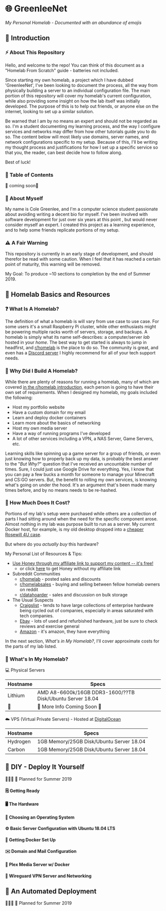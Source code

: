 # :globe_with_meridians: **GreenleeNet**

*My Personal Homelab - Documented with an abundance of emojis*

## :wave: Introduction

### :zap: About This Repository

Hello, and welcome to the repo! You can think of this document as a "Homelab From Scratch" guide - batteries not included.

Since starting my own homelab, a project which I have dubbed 'GreenleeNet', I've been looking to document the process, all the way from physically building a server to an individual configuration file. The main portion of this repository will cover my homelab's current configuration, while also providing some insight on how the lab itself was initially developed. The purpose of this is to help out friends, or anyone else on the internet, looking to set up a similar solution.

Be warned that I am by no means an expert and should not be regarded as so. I'm a student documenting my learning process, and the way I configure services and networks may differ from how other tutorials guide you to do so. The content below will most likely use domains, server names, and network configurations specific to my setup. Because of this, I'll be writing my thought process and justifications for how I set up a specific service so that you, the reader, can best decide how to follow along.

Best of luck!

### :book: Table of Contents

 :construction: coming soon:construction:

### :boy: About Myself

My name is Cole Greenlee, and I'm a computer science student passionate about avoiding writing a decent bio for myself. I've been involved with software development for just over six years at this point , but would never consider myself an expert. I created this project as a learning experience, and to help some friends replicate portions of my setup.

### :warning: A Fair Warning

This repository is currently in an early stage of development, and should therefor be read with some caution. When I feel that it has reached a certain point of maturity, this warning will be removed.

My Goal: To produce ~10 sections to completion by the end of Summer 2019. 



## :file_folder: Homelab Basics and Resources

### :question: What Is A Homelab?

The definition of what a homelab is will vary from use case to use case. For some users it's a small Raspberry Pi cluster, while other enthusiasts might be powering multiple racks worth of servers, storage, and backups. A homelab is simply what its name self-describes: a computer/server *lab*  hosted in your *home*. The best way to get started is always to jump in headfirst, and [r/homelab](https://www.reddit.com/r/homelab/) is the place to do so. The community is great, and even has a [Discord server](https://www.reddit.com/r/homelab/comments/ayf1od/join_the_discord/?ref=share&ref_source=link) I highly recommend for all of your tech support needs. 

### :hammer: Why Did I Build A Homelab?

While there are plenty of reasons for running a homelab, many of which are covered [in the r/homelab introduction](https://www.reddit.com/r/homelab/wiki/introduction), each person is going to have their own set of requirements. When I designed my homelab, my goals included the following:

- Host my portfolio website
- Have a custom domain for my email
- Learn and deploy docker containers
- Learn more about the basics of networking
- Host my own media server
- Have a way of running programs I've developed
- A lot of other services including a VPN, a NAS Server, Game Servers, etc.

Learning skills like spinning up a game server for a group of friends, or even just knowing how to properly back up my data, is probably the best answer to the "*But Why?*" question that I've received an uncountable number of times. Sure, I could just use Google Drive for everything. Yes, I know that you can pay a few bucks a month for someone to manage your Minecraft and CS:GO servers. But, the benefit to rolling my own services, is knowing what's going on under the hood. It's an argument that's been made many times before, and by no means needs to be re-hashed.

### :money_with_wings: How Much Does It Cost?

Portions of my lab's setup were purchased while others are a collection of parts I had sitting around when the need for the specific component arose. Almost nothing in my lab was purpose built to run as a server. My current Docker host, for example, is my old desktop dropped into a [cheaper Rosewill 4U case](https://www.amazon.com/Rosewill-Rackmount-Computer-Pre-Installed-RSV-L4000/dp/B0055EV30W?th=1).

But where do you *actually buy* this hardware?

My Personal List of Resources & Tips:

- [Use Honey through my affiliate link to support my content -- it's free!](https://www.joinhoney.com/ref/2490dc1)
  - or click [here](https://www.joinhoney.com/) to get Honey without my affiliate link
- Subreddit Communities
  - [r/homelab](https://www.reddit.com/r/homelabsales/) - posted sales and discounts
  - [r/homelabsales](https://www.reddit.com/r/homelabsales/) - buying and selling between fellow homelab owners on reddit
  - [r/datahoarder](https://www.reddit.com/r/DataHoarder/) - sales and discussion on bulk storage
- The Usual Suspects
  - [Craigslist](https://craigslist.org/) - tends to have large collections of enterprise hardware being cycled out of companies, especially in areas saturated with tech companies.
  - [Ebay](https://www.ebay.com/) - lots of used and refurbished hardware, just be sure to check reviews and exercise general 
  - [Amazon](https://www.amazon.com) - it's amazon, they have everything

In the next section, *What's in My Homelab?*, I'll cover approximate costs for the parts of my lab listed.

### :cowboy_hat_face: ​What's In My Homelab?

:computer: Physical Servers

| Hostname       | Specs                                                     |
| -------------- | --------------------------------------------------------- |
| Lithium        | AMD A8-6600k/16GB DDR3-1600/??TB Disk/Ubuntu Server 18.04 |
| :construction: | :construction: More Info Coming Soon :construction:       |

:cloud: VPS (Virtual Private Servers) - Hosted at [DigitalOcean](https://m.do.co/c/6c70ea23f507)

| Hostname | Specs                                    |
| -------- | ---------------------------------------- |
| Hydrogen | 1GB Memory/25GB Disk/Ubuntu Server 18.04 |
| Carbon   | 1GB Memory/25GB Disk/Ubuntu Server 18.04 |



## :wrench: DIY - Deploy It Yourself

:construction::construction_worker::calendar: :palm_tree: Planned for Summer 2019

#### :spiral_notepad: Getting Ready

#### :desktop_computer: The Hardware

#### :floppy_disk: Choosing an Operating System

#### :gear: Basic Server Configuration with Ubuntu 18.04 LTS

#### :whale: Getting Docker Set Up

#### :envelope: Domain and Mail Configuration

#### :movie_camera: Plex Media Server w/ Docker

#### :closed_lock_with_key: Wireguard VPN Server and Networking



## :minidisc: An Automated Deployment

:construction::construction_worker::calendar: :palm_tree: Planned for Summer 2019
